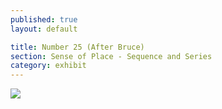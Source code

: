 ```yaml
---
published: true
layout: default

title: Number 25 (After Bruce)
section: Sense of Place - Sequence and Series
category: exhibit
---
```


<img src="https://farm6.staticflickr.com/5820/19990834174_dc56354844_c.jpg">
